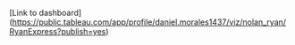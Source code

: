 [Link to dashboard] (https://public.tableau.com/app/profile/daniel.morales1437/viz/nolan_ryan/RyanExpress?publish=yes)
